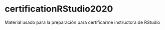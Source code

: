 # certificationRStudio2020

Material usado para la preparación para certificarme instructora de RStudio
